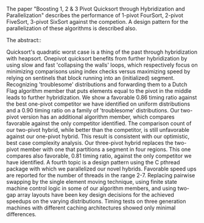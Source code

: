 The paper "Boosting 1, 2 & 3 Pivot Quicksort through Hybridization and
Parallelization" describes the performance of 1-pivot FourSort,
2-pivot FiveSort, 3-pivot SixSort against the competion.  A design
pattern for the parallelization of these algorithms is described also.

The abstract::

Quicksort's quadratic worst case is a thing of the past through
hybridization with heapsort. Onepivot quicksort benefits from further
hybridization by using slow and fast 'collapsing the walls' loops,
which respectively focus on minimizing comparisons using index checks
versus maximizing speed by relying on sentinels that block running
into an (initialized) segment.  Recognizing 'troublesome'
distributions and forwarding them to a Dutch Flag algorithm member
that puts elements equal to the pivot in the middle leads to further
hybridization. We show a favorable 0.86 timing ratio against the best
one-pivot competitor we have identified on uniform distributions and a
0.90 timing ratio on a family of 'troublesome' distributions. Our
two-pivot version has an additional algorithm member, which compares
favorable against the only competitor identified. The comparison count
of our two-pivot hybrid, while better than the competitor, is still
unfavorable against our one-pivot hybrid. This result is consistent
with our optimistic, best case complexity analysis. Our three-pivot
hybrid replaces the two-pivot member with one that partitions a
segment in four regions. This one compares also favorable, 0.81 timing
ratio, against the only competitor we have identified. A fourth topic
is a design pattern using the C pthread package with which we
parallelized our novel hybrids. Favorable speed ups are reported for
the number of threads in the range 2-7. Replacing pairwise swapping by
the single element moving technique, using finite state machine
control logic in some of our algorithm members, and using two-gap
array layouts have been key design decisions for the achieved speedups
on the varying distributions. Timing tests on three generation
machines with different caching architectures showed only minimal
differences.
